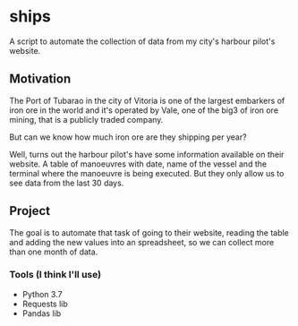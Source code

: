 # ships
A script to automate the collection of data from my city's harbour pilot's website.

## Motivation

The Port of Tubarao in the city of Vitoria is one of the largest embarkers of
iron ore in the world and it's operated by Vale, one of the big3 of iron ore
mining, that is a publicly traded company.

But can we know how much iron ore are they shipping per year?

Well, turns out the harbour pilot's have some information available on their
website. A table of manoeuvres with date, name of the vessel and the terminal
where the manoeuvre is being executed. But they only allow us to see data from
the last 30 days.

## Project

The goal is to automate that task of going to their website, reading the table
and adding the new values into an spreadsheet, so we can collect more than one
month of data.

### Tools (I think I'll use)

* Python 3.7
* Requests lib
* Pandas lib